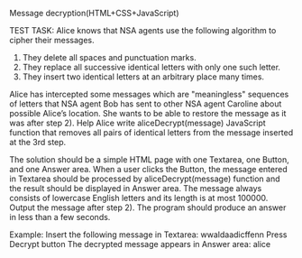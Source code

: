 Message decryption(HTML+CSS+JavaScript)

TEST TASK: 
Alice knows that NSA agents use the following algorithm to cipher their messages.

1) They delete all spaces and punctuation marks.
2) They replace all successive identical letters with only one such letter.
3) They insert two identical letters at an arbitrary place many times.

Alice has intercepted some messages which are "meaningless" sequences of letters that NSA agent Bob has sent to other NSA agent Caroline about possible Alice’s location. She wants to be able to restore the message as it was after step 2). Help Alice write aliceDecrypt(message) JavaScript function that removes all pairs of identical letters from the message inserted at the 3rd step. 

The solution should be a simple HTML page with one Textarea, one Button, and one Answer area. When a user clicks the Button, the message entered in Textarea should be processed by aliceDecrypt(message) function and the result should be displayed in Answer area. The message always consists of lowercase English letters and its length is at most 100000. Output the message after step 2). The program should produce an answer in less than a few seconds.

Example:
Insert the following message in Textarea: wwaldaadicffenn
Press Decrypt button
The decrypted message appears in Answer area: alice

